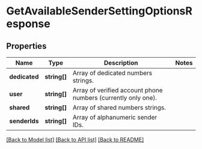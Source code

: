 # GetAvailableSenderSettingOptionsResponse

## Properties
Name | Type | Description | Notes
------------ | ------------- | ------------- | -------------
**dedicated** | **string[]** | Array of dedicated numbers strings. | 
**user** | **string[]** | Array of verified account phone numbers (currently only one). | 
**shared** | **string[]** | Array of shared numbers strings. | 
**senderIds** | **string[]** | Array of alphanumeric sender IDs. | 

[[Back to Model list]](../README.md#documentation-for-models) [[Back to API list]](../README.md#documentation-for-api-endpoints) [[Back to README]](../README.md)


